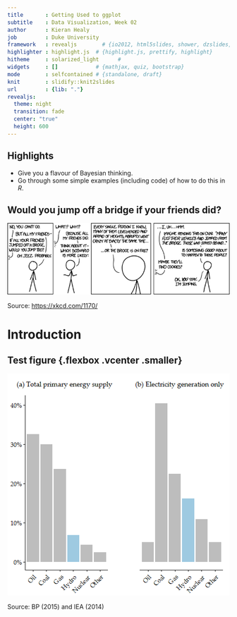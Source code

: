 ```yaml
---
title       : Getting Used to ggplot
subtitle    : Data Visualization, Week 02
author      : Kieran Healy
job         : Duke University
framework   : revealjs        # {io2012, html5slides, shower, dzslides, ...}
highlighter : highlight.js  # {highlight.js, prettify, highlight}
hitheme     : solarized_light      # 
widgets     : []            # {mathjax, quiz, bootstrap}
mode        : selfcontained # {standalone, draft}
knit        : slidify::knit2slides
url         : {lib: "."}
revealjs:
  theme: night
  transition: fade
  center: "true"
  height: 600
---
```


## Highlights

- Give you a flavour of Bayesian thinking.
- Go through some simple examples (including code) of how to do this in *R*.


## Would you jump off a bridge if your friends did?

![](figures/bridge.png) 

Source: https://xkcd.com/1170/

# Introduction

## Test figure {.flexbox .vcenter .smaller}

![plot of chunk unnamed-chunk-1](assets/fig/unnamed-chunk-1-1.png) 

Source: BP (2015) and IEA (2014)

